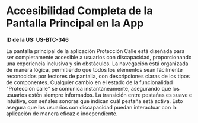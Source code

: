 # Accesibilidad Completa de la Pantalla Principal en la App

**ID de la US: US-BTC-346**

La pantalla principal de la aplicación Protección Calle está diseñada para ser completamente accesible a usuarios con discapacidad, proporcionando una experiencia inclusiva y sin obstáculos. La navegación está organizada de manera lógica, permitiendo que todos los elementos sean fácilmente reconocidos por lectores de pantalla, con descripciones claras de los tipos de componentes. Cualquier cambio en el estado de la funcionalidad "Protección calle" se comunica instantáneamente, asegurando que los usuarios estén siempre informados. La transición entre pestañas es suave e intuitiva, con señales sonoras que indican cuál pestaña está activa. Esto asegura que los usuarios con discapacidad puedan interactuar con la aplicación de manera eficaz e independiente.